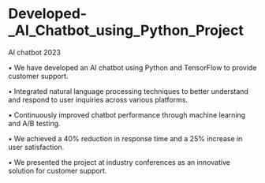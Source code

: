 # Developed-_AI_Chatbot_using_Python_Project
AI chatbot 2023

•	We have developed an AI chatbot using Python and TensorFlow to provide customer support.

•	Integrated natural language processing techniques to better understand and respond to user inquiries across various platforms.

•	Continuously improved chatbot performance through machine learning and A/B testing.

•	We achieved a 40% reduction in response time and a 25% increase in user satisfaction.

•	We presented the project at industry conferences as an innovative solution for customer support.
